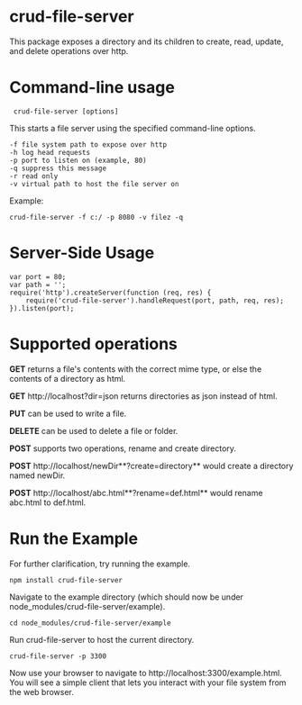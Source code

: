 crud-file-server
================

This package exposes a directory and its children to create, read, update, and delete operations over http.

Command-line usage
==================

     crud-file-server [options]

This starts a file server using the specified command-line options.

    -f file system path to expose over http
	-h log head requests
    -p port to listen on (example, 80)
    -q suppress this message
	-r read only
    -v virtual path to host the file server on	
	
Example:

    crud-file-server -f c:/ -p 8080 -v filez -q	

Server-Side Usage
=================

    var port = 80;
    var path = '';
    require('http').createServer(function (req, res) {
        require('crud-file-server').handleRequest(port, path, req, res);
    }).listen(port);
	
Supported operations
====================

**GET** returns a file's contents with the correct mime type, or else the contents of a directory as html.

**GET** http://localhost?dir=json returns directories as json instead of html.

**PUT** can be used to write a file.

**DELETE** can be used to delete a file or folder.

**POST** supports two operations, rename and create directory.  

**POST** http://localhost/newDir**?create=directory** would create a directory named newDir.  

**POST** http://localhost/abc.html**?rename=def.html** would rename abc.html to def.html.

Run the Example
===============

For further clarification, try running the example.

    npm install crud-file-server

Navigate to the example directory (which should now be under node_modules/crud-file-server/example).

	cd node_modules/crud-file-server/example

Run crud-file-server to host the current directory. 

    crud-file-server -p 3300
    	
Now use your browser to navigate to http://localhost:3300/example.html.  
You will see a simple client that lets you interact with your file system from the web browser.


    


